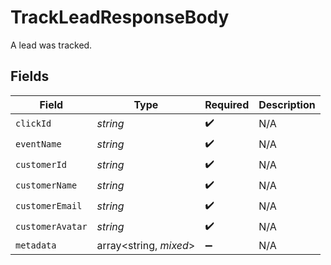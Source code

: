 # TrackLeadResponseBody

A lead was tracked.


## Fields

| Field                  | Type                   | Required               | Description            |
| ---------------------- | ---------------------- | ---------------------- | ---------------------- |
| `clickId`              | *string*               | :heavy_check_mark:     | N/A                    |
| `eventName`            | *string*               | :heavy_check_mark:     | N/A                    |
| `customerId`           | *string*               | :heavy_check_mark:     | N/A                    |
| `customerName`         | *string*               | :heavy_check_mark:     | N/A                    |
| `customerEmail`        | *string*               | :heavy_check_mark:     | N/A                    |
| `customerAvatar`       | *string*               | :heavy_check_mark:     | N/A                    |
| `metadata`             | array<string, *mixed*> | :heavy_minus_sign:     | N/A                    |